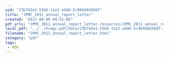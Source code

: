 ```yaml
---
uid: "23b742e1-53b6-11e2-a9d6-5c969d8d366f"
title: "JPMC_2011_annual_report_letter"
created: "2012-04-09 04:51:06"
pdf_urls: "JPMC_2011_annual_report_letter.resources/JPMC_2011_annual_report_letter.pdf"
local_pdf: "../../hrwgc-pdf/data/23b742e1-53b6-11e2-a9d6-5c969d8d366f-jpmc-2011-annual-report-letter.pdf"
filename: "JPMC_2011_annual_report_letter.html"
category: "pdf"
tags: 
 - PDF
---
```

